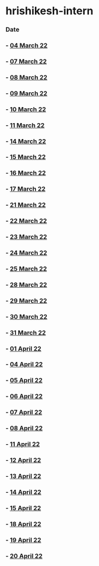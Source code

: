 # hrishikesh-intern
### Date

### - [04 March 22](https://github.com/sp18-interns/hrishikesh-intern/tree/main/04th%20march%2022)

### - [07 March 22](https://github.com/sp18-interns/hrishikesh-intern/tree/main/07th%20march%2022)

### - [08 March 22](https://github.com/sp18-interns/hrishikesh-intern/tree/main/08th%20march%2022)

### - [09 March 22](https://github.com/sp18-interns/hrishikesh-intern/tree/main/09th%20march%2022)

### - [10 March 22](https://github.com/sp18-interns/hrishikesh-intern/tree/main/10th%20march%2022)

### - [11 March 22](https://github.com/sp18-interns/hrishikesh-intern/tree/main/11th%20march%2022)

### - [14 March 22](https://github.com/sp18-interns/hrishikesh-intern/tree/main/14th%20march%2022)

### - [15 March 22](https://github.com/sp18-interns/hrishikesh-intern/tree/main/15th%20march%2022)

### - [16 March 22](https://github.com/sp18-interns/hrishikesh-intern/tree/main/16th%20march%2022)

### - [17 March 22](https://github.com/sp18-interns/hrishikesh-intern/tree/main/17th%20march%2022)

### - [21 March 22](https://github.com/sp18-interns/hrishikesh-intern/tree/main/21%20March%2022)

### - [22 March 22](https://github.com/sp18-interns/hrishikesh-intern/tree/main/22%20March%2022)

### - [23 March 22](https://github.com/sp18-interns/hrishikesh-intern/tree/main/23%20March%2022)

### - [24 March 22](https://github.com/sp18-interns/hrishikesh-intern/tree/main/24%20March%2022)

### - [25 March 22](https://github.com/sp18-interns/hrishikesh-intern/tree/main/25%20March%2022)

### - [28 March 22](https://github.com/sp18-interns/hrishikesh-intern/tree/main/28%20%20March%2022)

### - [29 March 22](https://github.com/sp18-interns/hrishikesh-intern/tree/main/29%20%20March%2022)

### - [30 March 22](https://github.com/sp18-interns/hrishikesh-intern/tree/main/30%20%20March%2022)

### - [31 March 22](https://github.com/sp18-interns/hrishikesh-intern/tree/main/31%20%20March%2022)

### - [01 April 22](https://github.com/sp18-interns/hrishikesh-intern/tree/main/01%20April%20%2022)

### - [04 April 22](https://github.com/sp18-interns/hrishikesh-intern/tree/main/04%20April%20%2022)

### - [05 April 22](https://github.com/sp18-interns/hrishikesh-intern/tree/main/05%20April%20%2022)

### - [06 April 22](https://github.com/sp18-interns/hrishikesh-intern/tree/main/06%20April%20%2022)

### - [07 April 22](https://github.com/sp18-interns/hrishikesh-intern/tree/main/07%20April%20%2022)

### - [08 April 22](https://github.com/sp18-interns/hrishikesh-intern/tree/main/08%20April%20%2022)

### - [11 April 22](https://github.com/sp18-interns/hrishikesh-intern/tree/main/11%20April%20%2022)

### - [12 April 22](https://github.com/sp18-interns/hrishikesh-intern/tree/main/12%20April%20%2022)

### - [13 April 22](https://github.com/sp18-interns/hrishikesh-intern/tree/main/13%20April%20%2022)

### - [14 April 22](https://github.com/sp18-interns/hrishikesh-intern/tree/main/14%20April%20%2022)

### - [15 April 22](https://github.com/sp18-interns/hrishikesh-intern/tree/main/15%20April%20%2022)

### - [18 April 22](https://github.com/sp18-interns/hrishikesh-intern/tree/main/18%20April%20%2022)

### - [19 April 22](https://github.com/sp18-interns/hrishikesh-intern/tree/main/19%20April%20%2022)

### - [20 April 22](https://github.com/sp18-interns/hrishikesh-intern/tree/main/20%20April%20%2022)
